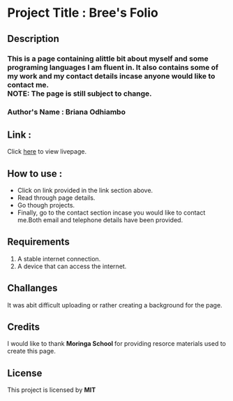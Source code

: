 # Project Title : Bree's Folio

## Description

### This is a page containing alittle bit about myself and some programing languages I am fluent in. It also contains some of my work  and my contact details incase anyone would like to contact me.<br><strong>NOTE:</strong> The page is still subject to change.


### Author's Name : Briana Odhiambo

## Link : 
Click <a href="https://754bree.github.io/Personal-portfolio-page-redone-/"> here</a> to view livepage.

## How to use :
- Click on link provided in the link section above.<br>
- Read through page details.
- Go though projects.
- Finally, go to the contact section incase you would like to contact me.Both email and telephone details have been provided.

## Requirements
1. A stable internet connection.
2. A device that can access the internet.

## Challanges
 It was abit difficult uploading or rather creating a background for the page.

 ## Credits
 I would like to thank <strong>Moringa School </strong> for providing resorce materials used to create this page.

 ## License
 This project is licensed by <strong>MIT</strong>
 